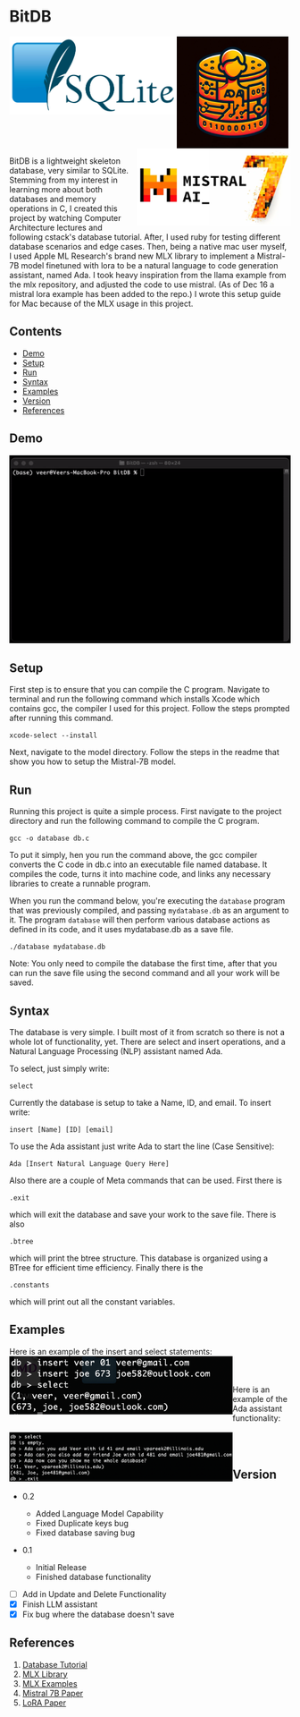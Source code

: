 # BitDB           

<img src="assets/images/sqlite.png" width="300" align="left"> <img src="assets/images/bitdb_logo.png" width="200" align="center"> <img src="assets/images/mistral.png" width="275" align="right">

BitDB is a lightweight skeleton database, very similar to SQLite. Stemming from my interest in learning more about both databases and memory operations in C, I created this project by watching Computer Architecture lectures and following cstack's database tutorial. After, I used ruby for testing different database scenarios and edge cases. Then, being a native mac user myself, I used Apple ML Research's brand new MLX library to implement a Mistral-7B model finetuned with lora to be a natural language to code generation assistant, named Ada. I took heavy inspiration from the llama example from the mlx repository, and adjusted the code to use mistral. (As of Dec 16 a mistral lora example has been added to the repo.) I wrote this setup guide for Mac because of the MLX usage in this project.

## Contents

* [Demo](#Demo)
* [Setup](#Setup)
* [Run](#Run)
* [Syntax](#Syntax)
* [Examples](#Examples)
* [Version](#Version)
* [References](#References)

## Demo
![Demo](assets/demo/demo.gif)

## Setup

First step is to ensure that you can compile the C program. Navigate to terminal and run the following command which installs Xcode which contains gcc, the compiler I used for this project. Follow the steps prompted after running this command.
```
xcode-select --install
```
Next, navigate to the model directory. Follow the steps in the readme that show you how to setup the Mistral-7B model.

## Run

Running this project is quite a simple process. First navigate to the project directory and run the following command to compile the C program.
```
gcc -o database db.c
```
To put it simply, hen you run the command above, the gcc compiler converts the C code in db.c into an executable file named database. It compiles the code, turns it into machine code, and links any necessary libraries to create a runnable program.

When you run the command below, you're executing the `database` program that was previously compiled, and passing `mydatabase.db` as an argument to it. The program `database` will then perform various database actions as defined in its code, and it uses mydatabase.db as a save file.

```
./database mydatabase.db
```

Note: You only need to compile the database the first time, after that you can run the save file using the second command and all your work will be saved.

## Syntax

The database is very simple. I built most of it from scratch so there is not a whole lot of functionality, yet. There are select and insert operations, and a Natural Language Processing (NLP) assistant named Ada.

To select, just simply write:
```
select
```
Currently the database is setup to take a Name, ID, and email. To insert write:
```
insert [Name] [ID] [email]
```

To use the Ada assistant just write Ada to start the line (Case Sensitive):
```
Ada [Insert Natural Language Query Here]
```

Also there are a couple of Meta commands that can be used. First there is 
```
.exit
```
which will exit the database and save your work to the save file. There is also
```
.btree
```
which will print the btree structure. This database is organized using a BTree for efficient time efficiency. Finally there is the
```
.constants
```
which will print out all the constant variables.

## Examples

Here is an example of the insert and select statements:<br>
<img src="assets/images/insert-example.png" width="400" align="left">
<br><br><br>Here is an example of the Ada assistant functionality:<br><br>
<img src="assets/images/ada-example.png" width="400" align="left"><br><br>

## Version

* 0.2
   * Added Language Model Capability
   * Fixed Duplicate keys bug
   * Fixed database saving bug

* 0.1
    * Initial Release
    * Finished database functionality<br>

- [ ] Add in Update and Delete Functionality
- [X] Finish LLM assistant
- [X] Fix bug where the database doesn't save

## References
1. [Database Tutorial](https://cstack.github.io/db_tutorial/)
2. [MLX Library](https://github.com/ml-explore/mlx)
3. [MLX Examples](https://github.com/ml-explore/mlx-examples)
4. [Mistral 7B Paper](https://arxiv.org/abs/2310.06825)
5. [LoRA Paper](https://arxiv.org/abs/2106.09685)


